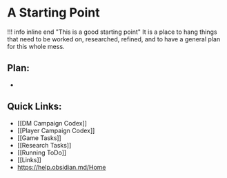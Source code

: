 # A Starting Point
!!! info inline end "This is a good starting point"
It is a place to hang things that need to be worked on, researched, refined, and to have a general plan for this whole mess.

## Plan:
- 

## Quick Links:
- [[DM Campaign Codex]]
- [[Player Campaign Codex]]
- [[Game Tasks]]
- [[Research Tasks]]
- [[Running ToDo]]
- [[Links]]
- https://help.obsidian.md/Home

